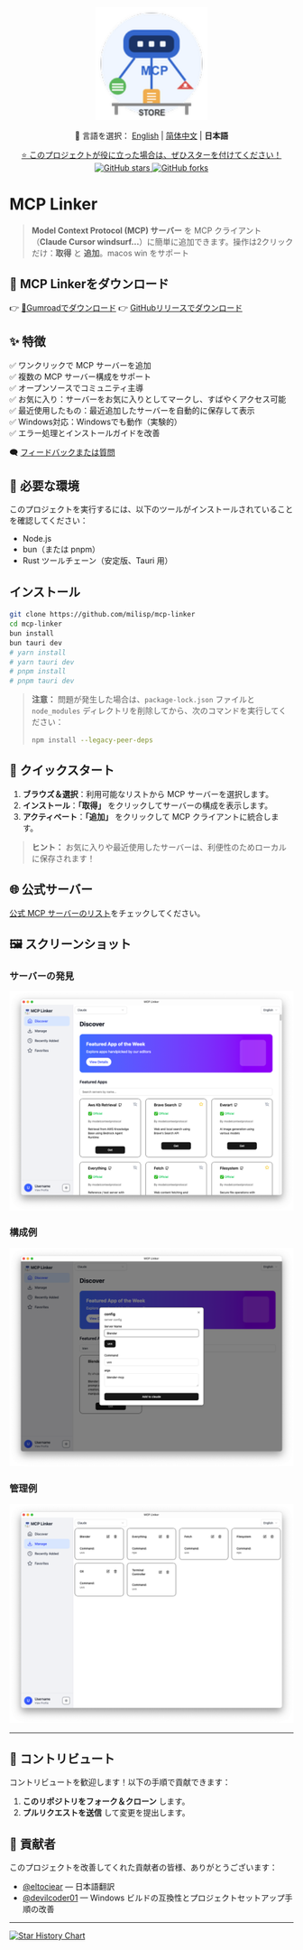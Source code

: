 <p align="center">
  <img src="../src/assets/logo.png" alt="Project Logo" width="200" />
</p>

<p align="center">
  📘 言語を選択：
  <a href="../README.md">English</a> |
  <a href="./README.zh-CN.md">简体中文</a> |
  <strong>日本語</strong>
</p>

<p align="center">
  <a href="https://github.com/milisp/mcp-linker/stargazers">
    ⭐ このプロジェクトが役に立った場合は、ぜひスターを付けてください！
  </a>
  <br/>
  <a href="https://github.com/milisp/mcp-linker">
    <img src="https://img.shields.io/github/stars/milisp/mcp-linker?style=social" alt="GitHub stars"/>
    <img src="https://img.shields.io/github/forks/milisp/mcp-linker?style=social" alt="GitHub forks"/>
  </a>
</p>

# MCP Linker

> **Model Context Protocol (MCP) サーバー** を MCP クライアント（**Claude Cursor windsurf...**）に簡単に追加できます。操作は2クリックだけ：**取得** と **追加**。macos win をサポート

## 🔽 MCP Linkerをダウンロード

👉 [🐙Gumroadでダウンロード](https://wei40680.gumroad.com/l/jdbuvc?wanted=true)
👉 [GitHubリリースでダウンロード](https://github.com/milisp/mcp-linker/releases)

## ✨ 特徴

✅ ワンクリックで MCP サーバーを追加  
✅ 複数の MCP サーバー構成をサポート  
✅ オープンソースでコミュニティ主導  
✅ お気に入り：サーバーをお気に入りとしてマークし、すばやくアクセス可能  
✅ 最近使用したもの：最近追加したサーバーを自動的に保存して表示  
✅ Windows対応：Windowsでも動作（実験的）  
✅ エラー処理とインストールガイドを改善  

🗨 [フィードバックまたは質問](https://github.com/milisp/mcp-linker/discussions)

## 🔧 必要な環境

このプロジェクトを実行するには、以下のツールがインストールされていることを確認してください：

- Node.js
- bun（または pnpm）
- Rust ツールチェーン（安定版、Tauri 用）

## インストール

```bash
git clone https://github.com/milisp/mcp-linker
cd mcp-linker
bun install
bun tauri dev
# yarn install
# yarn tauri dev
# pnpm install
# pnpm tauri dev
```

> **注意：** 問題が発生した場合は、`package-lock.json` ファイルと `node_modules` ディレクトリを削除してから、次のコマンドを実行してください：
> ```bash
> npm install --legacy-peer-deps
> ```

## 🚀 クイックスタート

1. **ブラウズ＆選択**：利用可能なリストから MCP サーバーを選択します。  
2. **インストール**：**「取得」** をクリックしてサーバーの構成を表示します。  
3. **アクティベート**：**「追加」** をクリックして MCP クライアントに統合します。  

> **ヒント：** お気に入りや最近使用したサーバーは、利便性のためローカルに保存されます！

## 🌐 公式サーバー

[公式 MCP サーバーのリスト](https://github.com/modelcontextprotocol/servers)をチェックしてください。

## 🖼️ スクリーンショット

### サーバーの発見
![発見スクリーンショット](../images/home.png)

### 構成例
![構成スクリーンショット](../images/config.png)

### 管理例
![管理スクリーンショット](../images/manager.png)

---

## 🤝 コントリビュート

コントリビュートを歓迎します！以下の手順で貢献できます：

1. **このリポジトリをフォーク＆クローン** します。
2. **プルリクエストを送信** して変更を提出します。

## 🎉 貢献者

このプロジェクトを改善してくれた貢献者の皆様、ありがとうございます：

- [@eltociear](https://github.com/eltociear) — 日本語翻訳
- [@devilcoder01](https://github.com/devilcoder01) — Windows ビルドの互換性とプロジェクトセットアップ手順の改善

---

[![Star History Chart](https://api.star-history.com/svg?repos=milisp/mcp-linker&type=Date)](https://star-history.com/#milisp/mcp-linker)
